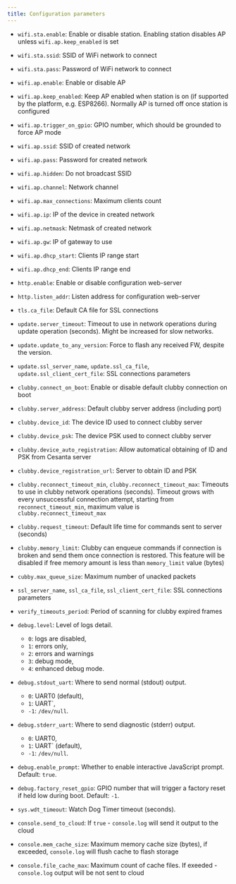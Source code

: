 ```yaml
---
title: Configuration parameters
---
```


- `wifi.sta.enable`: Enable or disable station. Enabling station disables AP
  unless `wifi.ap.keep_enabled` is set
- `wifi.sta.ssid`: SSID of WiFi network to connect
- `wifi.sta.pass`: Password of WiFi network to connect

- `wifi.ap.enable`: Enable or disable AP
- `wifi.ap.keep_enabled`: Keep AP enabled when station is on (if supported by
  the platform, e.g. ESP8266). Normally AP is turned off once station is
  configured
- `wifi.ap.trigger_on_gpio`: GPIO number, which should be grounded to force AP
  mode
- `wifi.ap.ssid`: SSID of created network
- `wifi.ap.pass`: Password for created network
- `wifi.ap.hidden`: Do not broadcast SSID
- `wifi.ap.channel`: Network channel
- `wifi.ap.max_connections`: Maximum clients count
- `wifi.ap.ip`: IP of the device in created network
- `wifi.ap.netmask`: Netmask of created network
- `wifi.ap.gw`: IP of gateway to use
- `wifi.ap.dhcp_start`: Clients IP range start
- `wifi.ap.dhcp_end`: Clients IP range end

- `http.enable`: Enable or disable configuration web-server
- `http.listen_addr`: Listen address for configuration web-server

- `tls.ca_file`: Default CA file for SSL connections

- `update.server_timeout`: Timeout to use in network operations during update
  operation (seconds). Might be increased for slow networks.
- `update.update_to_any_version`: Force to flash any received FW, despite the version.
- `update.ssl_server_name`, `update.ssl_ca_file`, `update.ssl_client_cert_file`: SSL connections parameters
- `clubby.connect_on_boot`: Enable or disable default clubby connection on boot
- `clubby.server_address`: Default clubby server address (including port)
- `clubby.device_id`: The device ID used to connect clubby server
- `clubby.device_psk`: The device PSK used to connect clubby server
- `clubby.device_auto_registration`: Allow automatical obtaining of ID and PSK
  from Cesanta server
- `clubby.device_registration_url`: Server to obtain ID and PSK
- `clubby.reconnect_timeout_min`, `clubby.reconnect_timeout_max`: Timeouts to
  use in clubby network operations (seconds). Timeout grows with every
  unsuccessful connection attempt, starting from `reconnect_timeout_min`,
  maximum value is `clubby.reconnect_timeout_max`
- `clubby.request_timeout`: Default life time for commands sent to server (seconds)
- `clubby.memory_limit`: Clubby can enqueue commands if connection is broken
  and send them once connection is restored. This feature will be disabled if
  free memory amount is less than `memory_limit` value (bytes)
- `cubby.max_queue_size`: Maximum number of unacked packets
- `ssl_server_name`, `ssl_ca_file`, `ssl_client_cert_file`: SSL connections parameters
- `verify_timeouts_period`: Period of scanning for clubby expired frames

- `debug.level`: Level of logs detail.
  - `0`: logs are disabled,
  - `1`: errors only,
  - `2`: errors and warnings
  - `3`: debug mode,
  - `4`: enhanced debug mode.
- `debug.stdout_uart`: Where to send normal (stdout) output.
  - `0`: UART0 (default),
  - `1`: UART`,
  - `-1`: `/dev/null`.
- `debug.stderr_uart`: Where to send diagnostic (stderr) output.
  - `0`: UART0,
  - `1`: UART` (default),
  - `-1`: `/dev/null`.
- `debug.enable_prompt`: Whether to enable interactive JavaScript prompt.
  Default: `true`.
- `debug.factory_reset_gpio`: GPIO number that will trigger a factory reset if
  held low during boot. Default: `-1`.

 - `sys.wdt_timeout`: Watch Dog Timer timeout (seconds).

- `console.send_to_cloud`: If `true` - `console.log` will send it output to the cloud
- `console.mem_cache_size`: Maximum memory cache size (bytes), if exceeded, `console.log` will flush
cache to flash storage
- `console.file_cache_max`: Maximum count of cache files. If exeeded - `console.log` output
will be not sent to cloud